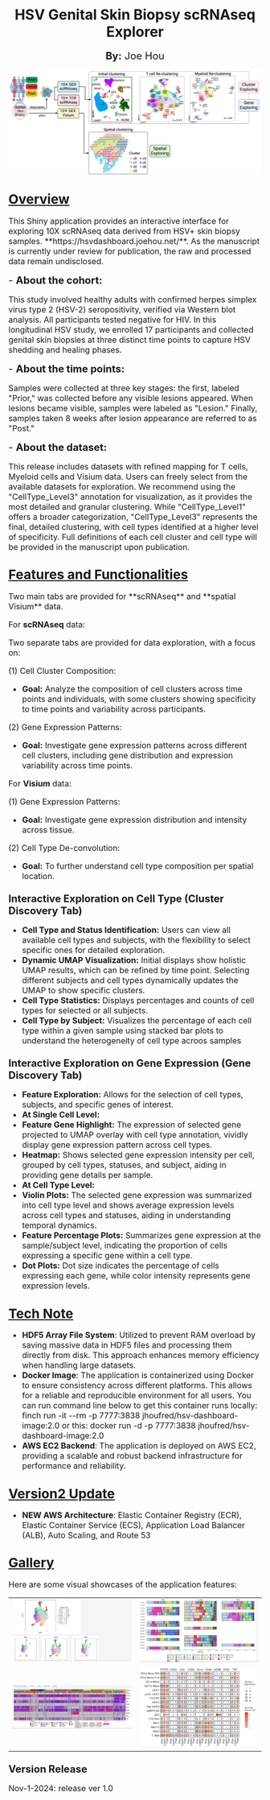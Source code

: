 <h1 align="center">HSV Genital Skin Biopsy scRNAseq Explorer</h1> <p align="center"> 

<p align="center">
  <span style="font-size:20px;"><strong>By:</strong> Joe Hou</span>
</p>

![](www/images/Work_Flow_ver2.png)

## <span style="font-size: 26px;text-decoration: underline;">Overview</span>
<p style="font-size: 16px;">
This Shiny application provides an interactive interface for exploring 10X scRNAseq data derived from HSV+ skin biopsy samples. 
**https://hsvdashboard.joehou.net/**.  
As the manuscript is currently under review for publication, the raw and processed data remain undisclosed. 
</p>

<span style="font-size: 20px;"> - **About the cohort:**</span>
<p style="font-size: 16px;">
This study involved healthy adults with confirmed herpes simplex virus type 2 (HSV-2) seropositivity, 
verified via Western blot analysis. All participants tested negative for HIV. 
In this longitudinal HSV study, we enrolled 17 participants and collected genital skin biopsies 
at three distinct time points to capture HSV shedding and healing phases.
</p>

<span style="font-size: 20px;"> - **About the time points:**</span>
<p style="font-size: 16px;">
Samples were collected at three key stages: the first, labeled "Prior," was collected before any visible lesions appeared. 
When lesions became visible, samples were labeled as "Lesion." 
Finally, samples taken 8 weeks after lesion appearance are referred to as "Post."
</p>

<span style="font-size: 20px;"> - **About the dataset:**</span>
<p style="font-size: 16px;">
This release includes datasets with refined mapping for T cells, Myeloid cells and Visium data. 
Users can freely select from the available datasets for exploration. 
We recommend using the "CellType_Level3" annotation for visualization, 
as it provides the most detailed and granular clustering. 
While "CellType_Level1" offers a broader categorization, 
"CellType_Level3" represents the final, detailed clustering, 
with cell types identified at a higher level of specificity. 
Full definitions of each cell cluster and cell type will be provided in the manuscript upon publication.
</p>

## <span style="font-size: 26px;text-decoration: underline;">Features and Functionalities</span>

<div style="font-size: 16px;">
Two main tabs are provided for **scRNAseq** and **spatial Visium** data.

For **scRNAseq** data: 

Two separate tabs are provided for data exploration, with a focus on:

(1) Cell Cluster Composition: 
- **Goal:** Analyze the composition of cell clusters across time points and individuals, 
with some clusters showing specificity to time points and variability across participants.

(2) Gene Expression Patterns: 
- **Goal:** Investigate gene expression patterns across different cell clusters, 
including gene distribution and expression variability across time points.

For **Visium** data:

(1) Gene Expression Patterns: 
- **Goal:** Investigate gene expression distribution and intensity across tissue.

(2) Cell Type De-convolution:
- **Goal:** To further understand cell type composition per spatial location.
</div>

### <span style="font-size: 20px;">Interactive Exploration on Cell Type (Cluster Discovery Tab)</span>

<div style="font-size: 16px;">

- **Cell Type and Status Identification:** Users can view all available cell types and subjects, with the flexibility to select specific ones for detailed exploration.
- **Dynamic UMAP Visualization:** Initial displays show holistic UMAP results, which can be refined by time point. Selecting different subjects and cell types dynamically updates the UMAP to show specific clusters.
- **Cell Type Statistics:** Displays percentages and counts of cell types for selected or all subjects.
- **Cell Type by Subject:** Visualizes the percentage of each cell type within a given sample using stacked bar plots to understand the heterogeneity of cell type acroos samples

</div>

### <span style="font-size: 20px;">Interactive Exploration on Gene Expression (Gene Discovery Tab)</span>

<div style="font-size: 16px;">

- **Feature Exploration:** Allows for the selection of cell types, subjects, and specific genes of interest.
- **At Single Cell Level:** 
- **Feature Gene Highlight:** The expression of selected gene projected to UMAP overlay with cell type annotation, vividly display gene expression pattern across cell types. 
- **Heatmap:** Shows selected gene expression intensity per cell, grouped by cell types, statuses, and subject, aiding in providing gene details per sample.
- **At Cell Type Level:** 
- **Violin Plots:** The selected gene expression was summarized into cell type level and shows average expression levels across cell types and statuses, aiding in understanding temporal dynamics.
- **Feature Percentage Plots:** Summarizes gene expression at the sample/subject level, indicating the proportion of cells expressing a specific gene within a cell type.
- **Dot Plots:** Dot size indicates the percentage of cells expressing each gene, while color intensity represents gene expression levels. 

</div>

## <span style="font-size: 26px;text-decoration: underline;">Tech Note</span>

<div style="font-size: 16px;">

- **HDF5 Array File System**: Utilized to prevent RAM overload by saving massive data in HDF5 files and processing them directly from disk. 
This approach enhances memory efficiency when handling large datasets.
- **Docker Image**: The application is containerized using Docker to ensure consistency across different platforms. 
This allows for a reliable and reproducible environment for all users.
You can run command line below to get this container runs locally:
finch run -it --rm -p 7777:3838 jhoufred/hsv-dashboard-image:2.0
or this: 
docker run -d -p 7777:3838 jhoufred/hsv-dashboard-image:2.0
- **AWS EC2 Backend**: The application is deployed on AWS EC2, 
providing a scalable and robust backend infrastructure for performance and reliability.

</div>

## <span style="font-size: 26px;text-decoration: underline;">Version2 Update</span>

<div style="font-size: 16px;">

- **NEW AWS Architecture**: Elastic Container Registry (ECR), 
Elastic Container Service (ECS), 
Application Load Balancer (ALB), Auto Scaling, and Route 53

</div>


## <span style="font-size: 26px;text-decoration: underline;">Gallery</span>

<p style="font-size: 16px;">
Here are some visual showcases of the application features:
</p>

<table>
  <tr>
    <td><img src="www/images/demo1.png" alt="Demo 1" width="100%"></td>
    <td><img src="www/images/demo3.png" alt="Demo 3" width="100%"></td>
  </tr>
  <tr>
    <td><img src="www/images/demo5.png" alt="Demo 5" width="100%"></td>
    <td><img src="www/images/demo7.png" alt="Demo 7" width="100%"></td>
  </tr>
</table>

### <span style="font-size: 20px;">Version Release</span>
<p style="font-size: 16px;">
Nov-1-2024: release ver 1.0
</p>